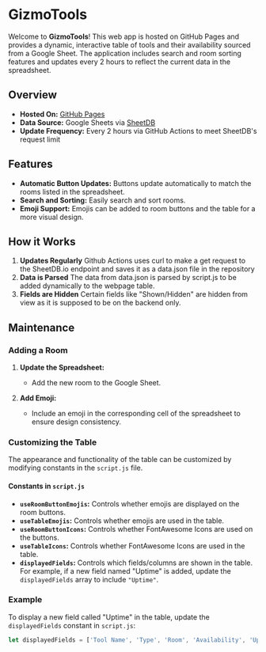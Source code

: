 # GizmoTools

Welcome to **GizmoTools**! This web app is hosted on GitHub Pages and provides a dynamic, interactive table of tools and their availability sourced from a Google Sheet. The application includes search and room sorting features and updates every 2 hours to reflect the current data in the spreadsheet.

## Overview

- **Hosted On:** [GitHub Pages](https://gizmo193.github.io/GizmoTools/)
- **Data Source:** Google Sheets via [SheetDB](https://sheetdb.io/)
- **Update Frequency:** Every 2 hours via GitHub Actions to meet SheetDB's request limit

## Features

- **Automatic Button Updates:** Buttons update automatically to match the rooms listed in the spreadsheet.
- **Search and Sorting:** Easily search and sort rooms.
- **Emoji Support:** Emojis can be added to room buttons and the table for a more visual design.

## How it Works
1. **Updates Regularly** Github Actions uses curl to make a get request to the SheetDB.io endpoint and saves it as a data.json file in the repository
2. **Data is Parsed** The data from data.json is parsed by script.js to be added dynamically to the webpage table.
3. **Fields are Hidden** Certain fields like "Shown/Hidden" are hidden from view as it is supposed to be on the backend only.
## Maintenance

### Adding a Room

1. **Update the Spreadsheet:**
   - Add the new room to the Google Sheet.

2. **Add Emoji:**
   - Include an emoji in the corresponding cell of the spreadsheet to ensure design consistency.

### Customizing the Table

The appearance and functionality of the table can be customized by modifying constants in the `script.js` file. 

#### Constants in `script.js`

- **`useRoomButtonEmojis`:** Controls whether emojis are displayed on the room buttons.
- **`useTableEmojis`:** Controls whether emojis are used in the table.
- **`useRoomButtonIcons`:** Controls whether FontAwesome Icons are used on the buttons.
- **`useTableIcons`:** Controls whether FontAwesome Icons are used in the table.
- **`displayedFields`:** Controls which fields/columns are shown in the table. For example, if a new field named "Uptime" is added, update the `displayedFields` array to include `"Uptime"`.

### Example

To display a new field called "Uptime" in the table, update the `displayedFields` constant in `script.js`:

```javascript
let displayedFields = ['Tool Name', 'Type', 'Room', 'Availability', 'Uptime'];
```
